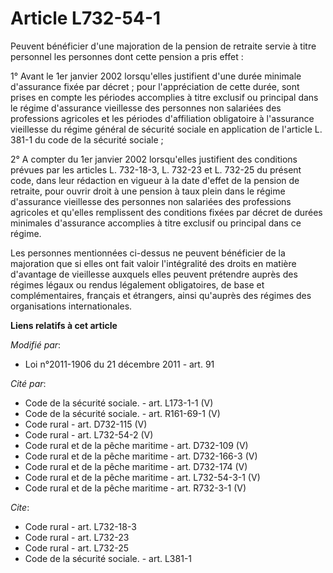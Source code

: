 # Article L732-54-1

Peuvent bénéficier d'une majoration de la pension de retraite servie à titre personnel les personnes dont cette pension a
pris effet : 

1° Avant le 1er janvier 2002 lorsqu'elles justifient d'une durée minimale d'assurance fixée par décret ; pour l'appréciation
de cette durée, sont prises en compte les périodes accomplies à titre exclusif ou principal dans le régime d'assurance
vieillesse des personnes non salariées des professions agricoles et les périodes d'affiliation obligatoire à l'assurance
vieillesse du régime général de sécurité sociale en application de l'article L. 381-1 du code de la sécurité sociale ; 

2° A compter du 1er janvier 2002 lorsqu'elles justifient des conditions prévues par les articles L. 732-18-3, L. 732-23 et L.
732-25 du présent code, dans leur rédaction en vigueur à la date d'effet de la pension de retraite, pour ouvrir droit à une
pension à taux plein dans le régime d'assurance vieillesse des personnes non salariées des professions agricoles et qu'elles
remplissent des conditions fixées par décret de durées minimales d'assurance accomplies à titre exclusif ou principal dans ce
régime. 

Les personnes mentionnées ci-dessus ne peuvent bénéficier de la majoration que si elles ont fait valoir l'intégralité des
droits en matière d'avantage de vieillesse auxquels elles peuvent prétendre auprès des régimes légaux ou rendus légalement
obligatoires, de base et complémentaires, français et étrangers, ainsi qu'auprès des régimes des organisations
internationales.

**Liens relatifs à cet article**

_Modifié par_:

  - Loi n°2011-1906 du 21 décembre 2011 - art. 91

_Cité par_:

  - Code de la sécurité sociale. - art. L173-1-1 (V)
  - Code de la sécurité sociale. - art. R161-69-1 (V)
  - Code rural - art. D732-115 (V)
  - Code rural - art. L732-54-2 (V)
  - Code rural et de la pêche maritime - art. D732-109 (V)
  - Code rural et de la pêche maritime - art. D732-166-3 (V)
  - Code rural et de la pêche maritime - art. D732-174 (V)
  - Code rural et de la pêche maritime - art. L732-54-3-1 (V)
  - Code rural et de la pêche maritime - art. R732-3-1 (V)

_Cite_:

  - Code rural - art. L732-18-3
  - Code rural - art. L732-23
  - Code rural - art. L732-25
  - Code de la sécurité sociale. - art. L381-1
